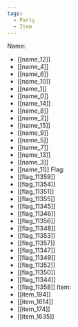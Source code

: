 ```yaml
---
tags:
  - Party
  - Item
---
```

Name:
- [[name_12]]
- [[name_4]]
- [[name_6]]
- [[name_10]]
- [[name_1]]
- [[name_0]]
- [[name_14]]
- [[name_8]]
- [[name_2]]
- [[name_15]]
- [[name_9]]
- [[name_5]]
- [[name_7]]
- [[name_13]]
- [[name_3]]
- [[name_11]]
Flag:
- [[flag_11359]]
- [[flag_11354]]
- [[flag_11351]]
- [[flag_11355]]
- [[flag_11345]]
- [[flag_11346]]
- [[flag_11356]]
- [[flag_11348]]
- [[flag_11353]]
- [[flag_11357]]
- [[flag_11347]]
- [[flag_11349]]
- [[flag_11352]]
- [[flag_11350]]
- [[flag_11344]]
- [[flag_11358]]
Item:
- [[item_194]]
- [[item_1614]]
- [[item_174]]
- [[item_1635]]
